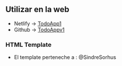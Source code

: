 ## Utilizar en la web

- Netlify -> [TodoApp1]( https://app-todo-v1.netlify.app/)
- Github -> [TodoAppv1]()

### HTML Template

- El template perteneche a : @SindreSorhus
